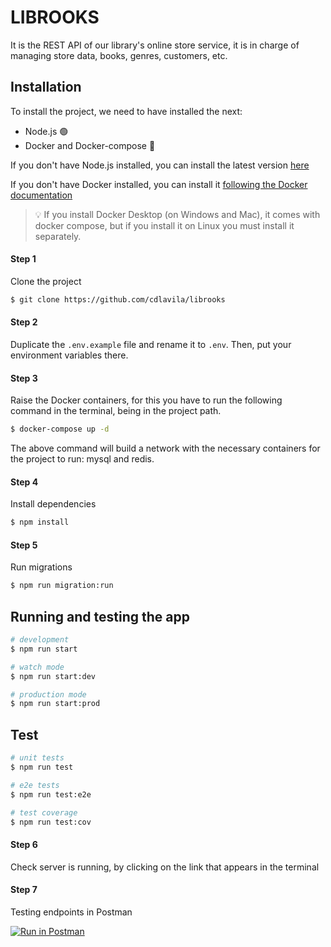 # LIBROOKS
It is the REST API of our library's online store service, it is in charge of managing store data, books, genres, customers, etc.
## Installation
To install the project, we need to have installed the next:
- Node.js 🟢
- Docker and Docker-compose 🐋

If you don't have Node.js installed, you can install the latest version [here](https://nodejs.org/es/)

If you don't have Docker installed, you can install it [following the Docker documentation](https://docs.docker.com/engine/install/)

<blockquote>
<span>
💡
</span>
<span>
If you install Docker Desktop (on Windows and Mac), it comes with docker compose, but if you install it on Linux you must install it separately.
</span>
</blockquote>

#### Step 1
Clone the project
```bash
$ git clone https://github.com/cdlavila/librooks
```

#### Step 2
Duplicate the `.env.example` file and rename it to `.env`. Then, put your environment variables there.

#### Step 3
Raise the Docker containers, for this you have to run the following command in the terminal, being in the project path.
```bash
$ docker-compose up -d
```
The above command will build a network with the necessary containers for the project to run: mysql and redis.

#### Step 4
Install dependencies

```bash
$ npm install
```

#### Step 5
Run migrations

```bash
$ npm run migration:run
```

## Running and testing the app

```bash
# development
$ npm run start

# watch mode
$ npm run start:dev

# production mode
$ npm run start:prod
```

## Test

```bash
# unit tests
$ npm run test

# e2e tests
$ npm run test:e2e

# test coverage
$ npm run test:cov
```

#### Step 6
Check server is running, by clicking on the link that appears in the terminal

#### Step 7
Testing endpoints in Postman

[![Run in Postman](https://run.pstmn.io/button.svg)](https://documenter.getpostman.com/view/14110882/2s83zjtPkd)
